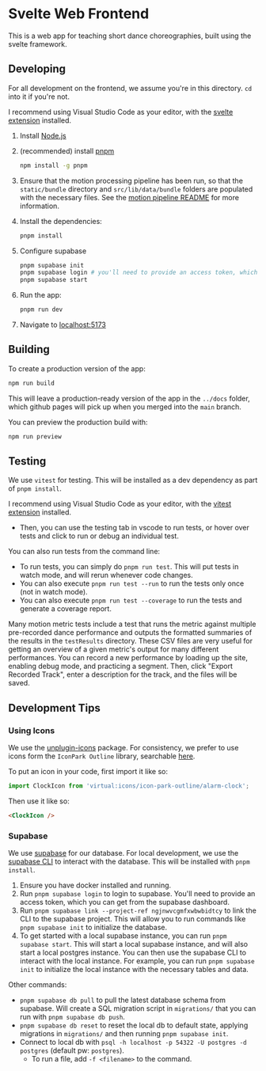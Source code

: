 # Svelte Web Frontend

This is a web app for teaching short dance choreographies, built using the svelte framework.

## Developing

For all development on the frontend, we assume you're in this directory. `cd` into it if you're not.

I recommend using Visual Studio Code as your editor, with the [svelte extension](https://marketplace.visualstudio.com/items?itemName=svelte.svelte-vscode) installed.

1. Install [Node.js](https://nodejs.org)
2. (recommended) install [pnpm](https://pnpm.js.org/en/installation)

    ```bash
    npm install -g pnpm
    ```

3. Ensure that the motion processing pipeline has been run, so that the `static/bundle` directory and `src/lib/data/bundle` folders are populated with the necessary files. See the [motion pipeline README](../motion-pipeline/README.md) for more information.

4. Install the dependencies:

    ```bash
    pnpm install
    ```

5. Configure supabase

    ```bash
    pnpm supabase init
    pnpm supabase login # you'll need to provide an access token, which you can get from the supabase dashboard
    pnpm supabase start
    ```

6. Run the app:

    ```bash
    pnpm run dev
    ```

7. Navigate to [localhost:5173](http://localhost:5173)

## Building

To create a production version of the app:

```bash
npm run build
```

This will leave a production-ready version of the app in the `../docs` folder, which github pages will pick up when you merged into the `main` branch.

You can preview the production build with:

```bash
npm run preview
```

## Testing

We use `vitest` for testing. This will be installed as a dev dependency as part of `pnpm install`.

I recommend using Visual Studio Code as your editor, with the [vitest extension](https://marketplace.visualstudio.com/items?itemName=ZixuanChen.vitest-explorer) installed.

* Then, you can use the testing tab in vscode to run tests, or hover over tests and click to run or debug an individual test.

You can also run tests from the command line:

* To run tests, you can simply do `pnpm run test`. This will put tests in watch mode, and will rerun whenever code changes.
* You can also execute `pnpm run test --run` to run the tests only once (not in watch mode).
* You can also execute `pnpm run test --coverage` to run the tests and generate a coverage report.

Many motion metric tests include a test that runs the metric against multiple pre-recorded dance performance and outputs the formatted summaries of the results in the `testResults` directory. These CSV files are very useful for getting an overview of a given metric's output for many different performances. You can record a new performance by loading up the site, enabling debug mode, and practicing a segment. Then, click "Export Recorded Track", enter a description for the track, and the files will be saved.

## Development Tips

### Using Icons

We use the [unplugin-icons](https://github.com/unplugin/unplugin-icons) package. For consistency, we prefer to use icons form the `IconPark Outline` library, searchable [here](https://icon-sets.iconify.design/icon-park-outline/).

To put an icon in your code, first import it like so:

```js
import ClockIcon from 'virtual:icons/icon-park-outline/alarm-clock';
```

Then use it like so:

```html
<ClockIcon />
```

### Supabase

We use [supabase](https://supabase.io/) for our database. For local development, we use the [supabase CLI](https://supabase.io/docs/reference/cli/installation) to interact with the database. This will be installed with `pnpm install`.

1. Ensure you have docker installed and running.
1. Run `pnpm supabase login` to login to supabase. You'll need to provide an access token, which you can get from the supabase dashboard.
1. Run `pnpm supabase link --project-ref ngjnwvcgmfxwbwbidtcy` to link the CLI to the supabase project. This will allow you to run commands like `pnpm supabase init` to initialize the database.
1. To get started with a local supabase instance, you can run `pnpm supabase start`. This will start a local supabase instance, and will also start a local postgres instance. You can then use the supabase CLI to interact with the local instance. For example, you can run `pnpm supabase init` to initialize the local instance with the necessary tables and data.

Other commands:

* `pnpm supabase db pull` to pull the latest database schema from supabase. Will create a SQL migration script in `migrations/` that you can run with `pnpm supabase db push`.
* `pnpm supabase db reset` to reset the local db to default state, applying migrations in `migrations/` and then running `pnpm supabase init`.
* Connect to local db with `psql -h localhost -p 54322 -U postgres -d postgres` (default pw: `postgres`).
  * To run a file, add `-f <filename>` to the command.
